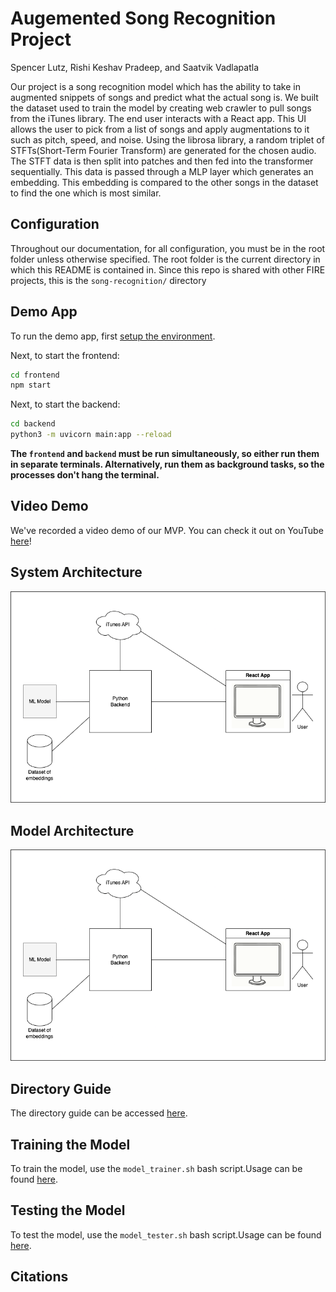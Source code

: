 # Augemented Song Recognition Project

Spencer Lutz, Rishi Keshav Pradeep, and Saatvik Vadlapatla

Our project is a song recognition model which has the ability to take in augmented snippets of songs and predict what the actual song is. We built the dataset used to train the model by creating web crawler to pull songs from the iTunes library. The end user interacts with a React app. This UI allows the user to pick from a list of songs and apply augmentations to it such as pitch, speed, and noise. Using the librosa library, a random triplet of STFTs(Short-Term Fourier Transform) are generated for the chosen audio. The STFT data is then split into patches and then fed into the transformer sequentially. This data is passed through a MLP layer which generates an embedding. This embedding is compared to the other songs in the dataset to find the one which is most similar.

## Configuration

Throughout our documentation, for all configuration, you must be in the root folder unless otherwise specified. The root folder is the current directory in which this README is contained in. Since this repo is shared with other FIRE projects, this is the `song-recognition/` directory

## Demo App

To run the demo app, first [setup the environment](./markdown/setup_env.md).

Next, to start the frontend:

```bash
cd frontend
npm start
```

Next, to start the backend:

```bash
cd backend
python3 -m uvicorn main:app --reload
```

**The `frontend` and `backend` must be run simultaneously, so either run them in separate terminals. Alternatively, run them as background tasks, so the processes don't hang the terminal.**

## Video Demo

We've recorded a video demo of our MVP. You can check it out on YouTube [here](TODO:_REPLACE_LINK)!

## System Architecture

![System Architecture](./images/system-architecture.png)

## Model Architecture

![Model Architecture](./images/model-architecture.png)

## Directory Guide

The directory guide can be accessed [here](markdown/directory.md).

## Training the Model

To train the model, use the `model_trainer.sh` bash script.Usage can be found [here](./markdown/scripts.md#training-the-model).

## Testing the Model

To test the model, use the `model_tester.sh` bash script.Usage can be found [here](./markdown/scripts.md#testing-the-model).

## Citations

